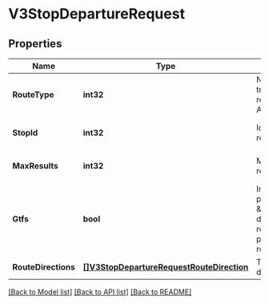 # V3StopDepartureRequest

## Properties
Name | Type | Description | Notes
------------ | ------------- | ------------- | -------------
**RouteType** | **int32** | Number identifying transport mode; values returned via RouteTypes API | [optional] [default to null]
**StopId** | **int32** | Identifier of stop; values returned by Stops API | [optional] [default to null]
**MaxResults** | **int32** | Maximum number of results returned | [optional] [default to null]
**Gtfs** | **bool** | Indicates that stop_id parameter will accept \&quot;GTFS stop_id\&quot; data and route_directions[x].route_id parameters will accept route_gtfs_id data | [optional] [default to null]
**RouteDirections** | [**[]V3StopDepartureRequestRouteDirection**](V3.StopDepartureRequestRouteDirection.md) | The route directions to find departures for at this stop. | [default to null]

[[Back to Model list]](../README.md#documentation-for-models) [[Back to API list]](../README.md#documentation-for-api-endpoints) [[Back to README]](../README.md)

